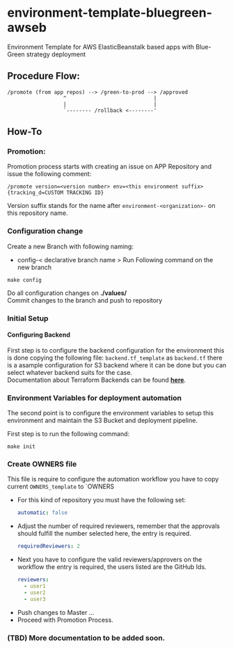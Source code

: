 # environment-template-bluegreen-awseb
Environment Template for AWS ElasticBeanstalk based apps with Blue-Green strategy deployment

## Procedure Flow:
```
/promote (from app repos) --> /green-to-prod --> /approved
                  ^                            |
                  |                            |
                  `-------- /rollback <--------'
```

## How-To
### Promotion:
Promotion process starts with creating an issue on APP Repository and issue the following comment:
```
/promote version=<version number> env=<this environment suffix> {tracking_d=CUSTOM TRACKING ID}
```
Version suffix stands for the name after `environment-<organization>-` on this repository name.

### Configuration change
Create a new Branch with following naming:
* config-< declarative branch name >
  Run Following command on the new branch
```
make config
```
Do all configuration changes on **./values/** <br/>
Commit changes to the branch and push to repository

### Initial Setup
#### Configuring Backend
First step is to configure the backend configuration for the environment
this is done copying the following file: `backend.tf_template` as `backend.tf`
there is a asample configuration for S3 backend where it can be done but
you can select whatever backend suits for the case. <br/>
Documentation about Terraform Backends can be found **[here](https://developer.hashicorp.com/terraform/language/settings/backends/configuration)**.

### Environment Variables for deployment automation
The second point is to configure the environment variables to
setup this environment and maintain the S3 Bucket and deployment pipeline. <br/>

First step is to run the following command:
```shell
make init
```

### Create OWNERS file
This file is require to configure the automation workflow
you have to copy current `OWNERS_template` to `OWNERS
* For this kind of repository you must have the following set:
  ```yaml
  automatic: false
  ```
* Adjust the number of required reviewers, remember that the approvals
  should fulfill the number selected here, the entry is required.
  ```yaml
  requiredReviewers: 2
  ```
* Next you have to configure the valid reviewers/approvers on the workflow
  the entry is required, the users listed are the GitHub Ids.
  ```yaml
  reviewers:
    - user1
    - user2
    - user3
  ```
* Push changes to Master ...
* Proceed with Promotion Process.

### (TBD) More documentation to be added soon.